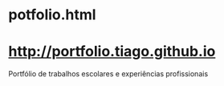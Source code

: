 # potfolio.html
# http://portfolio.tiago.github.io
Portfólio de trabalhos escolares e experiências profissionais
